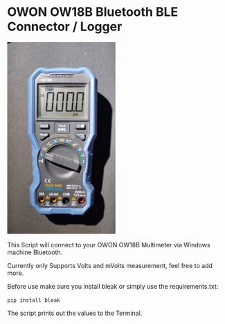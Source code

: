 # OWON OW18B Bluetooth BLE Connector / Logger 

<img src="https://github.com/rbelnienk/OWON-OW18B-BLE-Connector/blob/main/OW18B.jpg" width="250">


This Script will connect to your OWON OW18B Multimeter via Windows machine Bluetooth. 

Currently only Supports Volts and mVolts measurement, feel free to add more. 

Before use make sure you install bleak or simply use the requirements.txt:

`pip install bleak`

The script prints out the values to the Terminal. 
